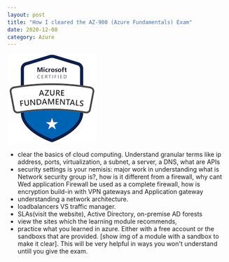 ```yaml
---
layout: post
title: "How I cleared the AZ-900 (Azure Fundamentals) Exam"
date: 2020-12-08
category: Azure
---
```

![My Badge](/assets/images/microsoft-certified-azure-fundamentals.png)

- clear the basics of cloud computing. Understand granular terms like ip address, ports, virtualization, 
a subnet, a server, a DNS, what are APIs
- security settings is your nemisis: major work in understanding what is Network security group is?, 
how is it different from a firewall, why cant Wed application Firewall be used as a complete firewall, 
how is encryption build-in with VPN gateways and Application gateway
- understanding a network architecture.
- loadbalancers VS traffic manager.
- SLAs(visit the website), Active Directory, on-premise AD forests
- view the sites which the learning module recommends, 
- practice what you learned in azure. Either with a free account or the sandboxs that are provided.
[show img of a module with a sandbox to make it clear]. This will be very helpful in ways you won't understand untill you give the exam.
